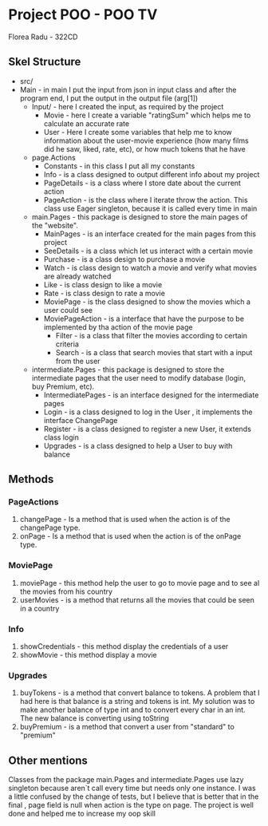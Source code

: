 

# Project POO  - POO TV

Florea Radu - 322CD

## Skel Structure

* src/
* Main - in main I put the input from json in input class and after the program end, I put the output in the output file (arg[1])
  * Input/ - here I created the input, as required by the project
    * Movie - here I create a variable "ratingSum" which helps me to calculate an accurate rate
    * User - Here I create some variables that help me to know information about the user-movie experience (how many films did he saw, liked, rate, etc), or how much tokens that he have
  * page.Actions 
    * Constants - in this class I put all my constants
    * Info - is a class designed to output different info about my project
    * PageDetails - is a class where I store date about the current action
    * PageAction - is the class where I iterate throw the action. This class use Eager singleton, because it is called every time in main 
  * main.Pages - this package is designed to store the main pages of the "website".
    * MainPages - is an interface created for the main pages from this project 
    * SeeDetails - is a class which let us interact with a certain movie
    * Purchase - is a class design to purchase a movie
    * Watch - is class design to watch a movie and verify what movies are already watched
    * Like - is class design to like a movie
    * Rate - is class design to rate a movie
    * MoviePage - is the class designed to show the movies which a user could see
    * MoviePageAction - is a interface that have the purpose to be implemented by tha action of the movie page
      * Filter - is a class that filter the movies according to certain criteria 
      * Search - is a class that search movies that start with a input from the user
  * intermediate.Pages - this package is designed to store the intermediate pages that the user need to modify database (login, buy Premium, etc).
    * IntermediatePages - is an interface designed for the intermediate pages
    * Login - is a class designed to log in the User , it implements the interface ChangePage
    * Register - is a class designed to register a new User, it extends class login
    * Upgrades - is a class designed to help a User to buy with balance
## Methods
### PageActions
1. changePage - Is a method that is used when the action is of the changePage type.
2. onPage - Is a method that is used when the action is of the onPage type.
### MoviePage
1. moviePage - this method help the user to go to movie page and to see al the movies from his country
2. userMovies - is a method that returns all the movies that could be seen in a country
### Info
1. showCredentials - this method display the credentials of a user
2. showMovie - this method display a movie
### Upgrades
1. buyTokens - is a method that convert balance to tokens. A problem that I had here is that balance is a string and tokens is int. My solution was to make another balance of type int and to convert every char in an int. The new balance is converting using toString
2. buyPremium - is a method that convert a user from "standard" to "premium"
## Other mentions
Classes from the package main.Pages and intermediate.Pages use lazy singleton because aren`t call every time but needs only one instance.
I was a little confused by the change of tests, but I believe that is better that in the final , page field is null when action is the type on page. The project is well done and helped me to increase my oop skill